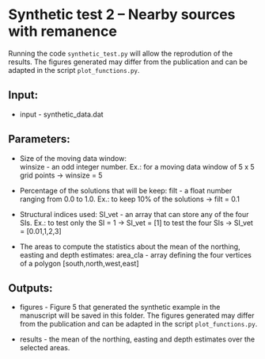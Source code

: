 # Synthetic test 2 – Nearby sources with remanence

Running the code `synthetic_test.py` will allow the reprodution of the results.
The figures generated may differ from the publication and 
can be adapted in the script `plot_functions.py`.

## Input:

- input - synthetic_data.dat

## Parameters:

- Size of the moving data window:    
    winsize - an odd integer number. 
              Ex.: for a moving data window of 5 x 5 grid points -> winsize = 5
                                  
- Percentage of the solutions that will be keep:
    filt - a float number ranging from 0.0 to 1.0. 
           Ex.: to keep 10% of the solutions -> filt = 0.1

- Structural indices used:
    SI_vet - an array that can store any of the four SIs.
             Ex.: to test only the SI = 1 -> SI_vet = [1]
                  to test the four SIs -> SI_vet = [0.01,1,2,3]

- The areas to compute the statistics about the mean of the northing, easting and depth estimates:
    area_cla  - array defining the four vertices of a polygon 
                [south,north,west,east]

## Outputs:

- figures - Figure 5 that generated the synthetic example in the manuscript will be saved
		in this folder. The figures generated may differ from the publication and
		can be adapted in the script `plot_functions.py`.
					 
- results - the mean of the northing, easting and depth estimates over the selected areas.
